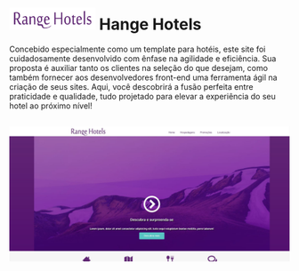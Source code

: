 <h1><img height="40px" src="/AngelsHostels/images/logo_mob.svg"> Hange Hotels</h1>
Concebido especialmente como um template para hotéis, este site foi cuidadosamente desenvolvido com ênfase na agilidade e eficiência. Sua proposta é auxiliar tanto os clientes na seleção do que desejam, como também fornecer aos desenvolvedores front-end uma ferramenta ágil na criação de seus sites. Aqui, você descobrirá a fusão perfeita entre praticidade e qualidade, tudo projetado para elevar a experiência do seu hotel ao próximo nível!

##

<img src="/AngelsHostels/images/1.JPG">
